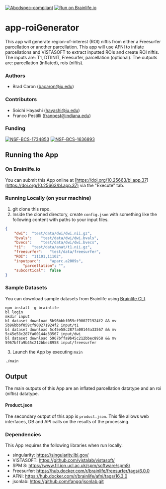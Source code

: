 [![Abcdspec-compliant](https://img.shields.io/badge/ABCD_Spec-v1.1-green.svg)](https://github.com/brain-life/abcd-spec)
[![Run on Brainlife.io](https://img.shields.io/badge/Brainlife-bl.app.37-blue.svg)](https://doi.org/10.25663/bl.app.37)

# app-roiGenerator
This app will generate region-of-interest (ROI) niftis from either a Freesurfer parcellation or another parcellation. This app will use AFNI to inflate parcellations and VISTASOFT to extract inputted ROIs and create ROI niftis. The inputs are: T1, DTIINIT, Freesurfer, parcellation (optional). The outputs are: parcellation (inflated), rois (niftis).

### Authors
- Brad Caron (bacaron@iu.edu)

### Contributors
- Soichi Hayashi (hayashi@iu.edu)
- Franco Pestilli (franpest@indiana.edu)

### Funding
[![NSF-BCS-1734853](https://img.shields.io/badge/NSF_BCS-1734853-blue.svg)](https://nsf.gov/awardsearch/showAward?AWD_ID=1734853)
[![NSF-BCS-1636893](https://img.shields.io/badge/NSF_BCS-1636893-blue.svg)](https://nsf.gov/awardsearch/showAward?AWD_ID=1636893)

## Running the App 

### On Brainlife.io

You can submit this App online at [https://doi.org/10.25663/bl.app.37](https://doi.org/10.25663/bl.app.37) via the "Execute" tab.

### Running Locally (on your machine)

1. git clone this repo.
2. Inside the cloned directory, create `config.json` with something like the following content with paths to your input files.

```json
{
	"dwi":	"test/data/dwi/dwi.nii.gz",
	"bvals":	"test/data/dwi/dwi.bvals",
	"bvecs":	"test/data/dwi/dwi.bvecs",
	"t1":	"test/data/anat/t1.nii.gz",
	"freesurfer":	"test/data/freesurfer",
	"ROI":	"11101,11102",
	"inputparc":	"aparc.a2009s",
        "parcellation": "",
	"subcortical":	false
}

```

### Sample Datasets

You can download sample datasets from Brainlife using [Brainlife CLI](https://github.com/brain-life/cli).

```
npm install -g brainlife
bl login
mkdir input
bl dataset download 5b96bbbf059cf900271924f2 && mv 5b96bbbf059cf900271924f2 input/t1
bl dataset download 5c45e58c287fa00144a33567 && mv 5c45e58c287fa00144a33567 input/dwi
bl dataset download 5967bffa9b45c212bbec8958 && mv 5967bffa9b45c212bbec8958 input/freesurfer

```


3. Launch the App by executing `main`

```bash
./main
```

## Output

The main outputs of this App are an inflated parcellation datatype and an roi (niftis) datatype.

#### Product.json
The secondary output of this app is `product.json`. This file allows web interfaces, DB and API calls on the results of the processing. 

### Dependencies

This App requires the following libraries when run locally.

  - singularity: https://singularity.lbl.gov/
  - VISTASOFT: https://github.com/vistalab/vistasoft/
  - SPM 8: https://www.fil.ion.ucl.ac.uk/spm/software/spm8/
  - Freesurfer: https://hub.docker.com/r/brainlife/freesurfer/tags/6.0.0
  - AFNI: https://hub.docker.com/r/brainlife/afni/tags/16.3.0
  - jsonlab: https://github.com/fangq/jsonlab.git


